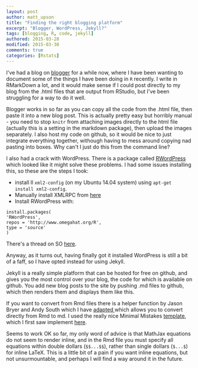 ```yaml
---
layout: post
author: matt_upson
title: "Finding the right blogging platform"
excerpt: "Blogger, WordPress, Jekyll?"
tags: [blogging, R, code, jekyll]
authored: 2015-03-28
modified: 2015-03-30
comments: true
categories: [Rstats]
---
```


I've had a blog on [blogger](http://ivyleavedtoadflax.blogspot.com) for a while now, where I have been wanting to document some of the things I have been doing in `R` recently. I write in RMarkDown a lot, and it would make sense if I could post directly to my blog from the .html files that are output from RStudio, but I've been struggling for a way to do it well. 

Blogger works in so far as you can copy all the code from the .html file, then paste it into a new blog post. This is actually pretty easy but horribly manual - you need to stop `knitr` from attaching images directly to the html file (actually this is a setting in the markdown package), then upload the images separately.
I also host my code on github, so it would be nice to just integrate everything together, withough having to mess around copying nad pasting into boxes. Why can't I just do this from the command line?

I also had a crack with WordPress. There is a package called [RWordPress](http://yihui.name/knitr/demo/wordpress/) which looked like it might solve these problems. I had some issues installing this, so these are the steps I took:

* install ll `xml2-config` (on my Ubuntu 14.04 system) using `apt-get install xml2-config`.
* Manually install XMLRPC from [here](http://bioconductor.org/packages/release/extra/html/XMLRPC.html) 
* Install RWordPress with:
```
install.packages(
'RWordPress',
repos = 'http://www.omegahat.org/R',
type = 'source'
)
```


There's a thread on SO [here](http://stackoverflow.com/questions/7765429/unable-to-install-r-package-in-ubuntu-11-04).

Anyway, as it turns out, having finally got it installed WordPress is still a bit of a faff, so I have opted instead for using Jekyll.

Jekyll is a really simple platform that can be hosted for free on github, and gives you the most control over your blog, the code for which is available on github. You add new blog posts to the site by pushing .md files to github, which then renders them and displays them like this.

If you want to convert from Rmd files there is a helper function by Jason Bryer and Andy South which I have [adapted ](https://github.com/ivyleavedtoadflax/ivyleavedtoadflax.github.io/blob/master/Rmd2md.R) which allows you to convert directly from Rmd to md. I used the really nice Minimal Mistakes [template](http://mmistakes.github.io/), which I first saw implement [here](http://byzantine.github.io/ByzanTineBlog//posts/).

Seems to work OK so far, my only word of advice is that MathJax equations do not seem to render inline, and in the Rmd file you must specify all equations within double dollars (`$$...$$`), rather than single dollars (`$...$`) for inline LaTeX. This is a little bit of a pain if you want inline equations, but not unsurmountable, and perhaps I will find a way around it in the future.
